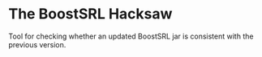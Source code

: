 # The BoostSRL Hacksaw
Tool for checking whether an updated BoostSRL jar is consistent with the previous version.
